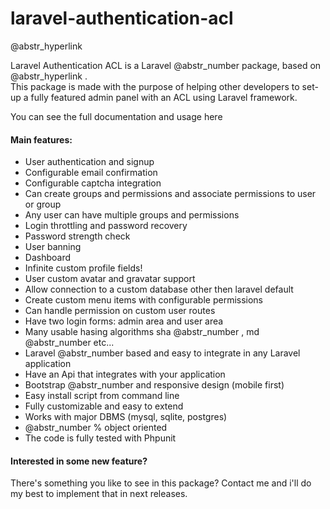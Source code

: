 # laravel-authentication-acl

@abstr_hyperlink 

Laravel Authentication ACL is a Laravel @abstr_number package, based on @abstr_hyperlink .   
This package is made with the purpose of helping other developers to set-up a fully featured admin panel with an ACL using Laravel framework.

You can see the full documentation and usage here

#### Main features:

  * User authentication and signup
  * Configurable email confirmation
  * Configurable captcha integration
  * Can create groups and permissions and associate permissions to user or group
  * Any user can have multiple groups and permissions
  * Login throttling and password recovery
  * Password strength check
  * User banning
  * Dashboard
  * Infinite custom profile fields!
  * User custom avatar and gravatar support
  * Allow connection to a custom database other then laravel default
  * Create custom menu items with configurable permissions
  * Can handle permission on custom user routes
  * Have two login forms: admin area and user area
  * Many usable hasing algorithms sha @abstr_number , md @abstr_number etc...
  * Laravel @abstr_number based and easy to integrate in any Laravel application
  * Have an Api that integrates with your application
  * Bootstrap @abstr_number and responsive design (mobile first)
  * Easy install script from command line
  * Fully customizable and easy to extend
  * Works with major DBMS (mysql, sqlite, postgres)
  * @abstr_number % object oriented
  * The code is fully tested with Phpunit



#### Interested in some new feature?

There's something you like to see in this package? Contact me and i'll do my best to implement that in next releases.
